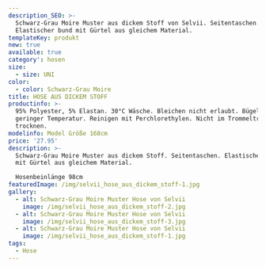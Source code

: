 ```yaml
---
description_SEO: >-
  Schwarz-Grau Moire Muster aus dickem Stoff von Selvii. Seitentaschen.
  Elastischer bund mit Gürtel aus gleichem Material.
templateKey: produkt
new: true
available: true
category': hosen
size:
  - size: UNI
color:
  - color: Schwarz-Grau Moire
title: HOSE AUS DICKEM STOFF
productinfo: >-
  95% Polyester, 5% Elastan. 30°C Wäsche. Bleichen nicht erlaubt. Bügeln mit
  geringer Temperatur. Reinigen mit Perchlorethylen. Nicht im Trommeltrockner
  trocknen.
modelinfo: Model Größe 168cm
price: '27.95'
description: >-
  Schwarz-Grau Moire Muster aus dickem Stoff. Seitentaschen. Elastischer bund
  mit Gürtel aus gleichem Material.

  Hosenbeinlänge 98cm
featuredImage: /img/selvii_hose_aus_dickem_stoff-1.jpg
gallery:
  - alt: Schwarz-Grau Moire Muster Hose von Selvii
    image: /img/selvii_hose_aus_dickem_stoff-2.jpg
  - alt: Schwarz-Grau Moire Muster Hose von Selvii
    image: /img/selvii_hose_aus_dickem_stoff-3.jpg
  - alt: Schwarz-Grau Moire Muster Hose von Selvii
    image: /img/selvii_hose_aus_dickem_stoff-1.jpg
tags:
  - Hose
---
```



